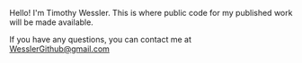 Hello!
I'm Timothy Wessler.
This is where public code for my published work will be made available.

If you have any questions, you can contact me at WesslerGithub@gmail.com

<!---
DrWessler/DrWessler is a ✨ special ✨ repository because its `README.md` (this file) appears on your GitHub profile.
You can click the Preview link to take a look at your changes.
--->
